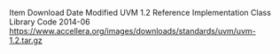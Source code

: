 Item	Download	Date Modified 
UVM 1.2 Reference Implementation	Class Library Code	2014-06 
  https://www.accellera.org/images/downloads/standards/uvm/uvm-1.2.tar.gz 
